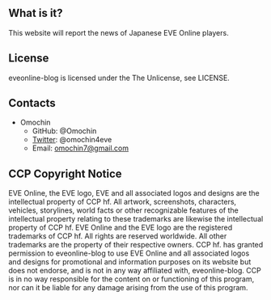 ## What is it?
This website will report the news of Japanese EVE Online players.

## License
eveonline-blog is licensed under the The Unlicense, see LICENSE.

## Contacts
* Omochin
    * GitHub: @Omochin
    * [Twitter](https://twitter.com/omochin4eve): @omochin4eve
    * Email: omochin7@gmail.com

## CCP Copyright Notice
EVE Online, the EVE logo, EVE and all associated logos and designs are the intellectual property of CCP hf. All artwork, screenshots, characters, vehicles, storylines, world facts or other recognizable features of the intellectual property relating to these trademarks are likewise the intellectual property of CCP hf. EVE Online and the EVE logo are the registered trademarks of CCP hf. All rights are reserved worldwide. All other trademarks are the property of their respective owners. CCP hf. has granted permission to eveonline-blog to use EVE Online and all associated logos and designs for promotional and information purposes on its website but does not endorse, and is not in any way affiliated with, eveonline-blog. CCP is in no way responsible for the content on or functioning of this program, nor can it be liable for any damage arising from the use of this program.